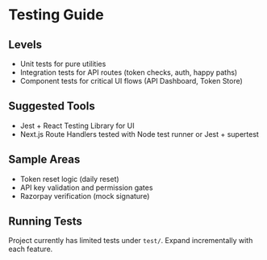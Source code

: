 # Testing Guide

## Levels
- Unit tests for pure utilities
- Integration tests for API routes (token checks, auth, happy paths)
- Component tests for critical UI flows (API Dashboard, Token Store)

## Suggested Tools
- Jest + React Testing Library for UI
- Next.js Route Handlers tested with Node test runner or Jest + supertest

## Sample Areas
- Token reset logic (daily reset)
- API key validation and permission gates
- Razorpay verification (mock signature)

## Running Tests
Project currently has limited tests under `test/`. Expand incrementally with each feature.
